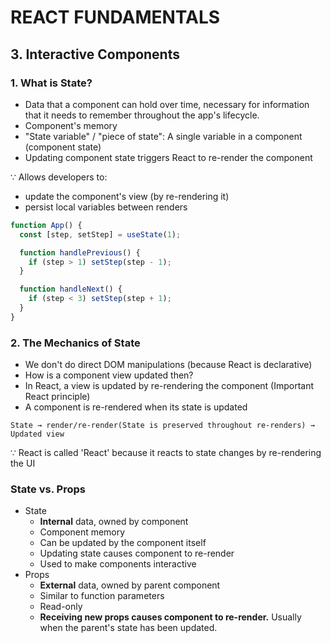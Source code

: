 # REACT FUNDAMENTALS

## 3. Interactive Components

### 1. What is State?

- Data that a component can hold over time, necessary for information that it needs to remember throughout the app's lifecycle.
- Component's memory
- "State variable" / "piece of state": A single variable in a component (component state)
- Updating component state triggers React to re-render the component

∵ Allows developers to:

- update the component's view (by re-rendering it)
- persist local variables between renders

```javascript
function App() {
  const [step, setStep] = useState(1);

  function handlePrevious() {
    if (step > 1) setStep(step - 1);
  }

  function handleNext() {
    if (step < 3) setStep(step + 1);
  }
}
```

### 2. The Mechanics of State

- We don't do direct DOM manipulations
  (because React is declarative)
- How is a component view updated then?
- In React, a view is updated by re-rendering the component
  (Important React principle)
- A component is re-rendered when its state is updated

```
State → render/re-render(State is preserved throughout re-renders) → Updated view
```

∵ React is called 'React' because it reacts to state changes by re-rendering the UI

### State vs. Props

- State
  - **Internal** data, owned by component
  - Component memory
  - Can be updated by the component itself
  - Updating state causes component to re-render
  - Used to make components interactive
- Props
  - **External** data, owned by parent component
  - Similar to function parameters
  - Read-only
  - **Receiving new props causes component to re-render.** Usually when the parent's state has been updated.
